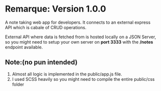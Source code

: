 # Remarque: Version 1.0.0
A note taking web app for developers. It connects to an external express API which is cabale of CRUD operations. 

External API where data is fetched from is hosted locally on a JSON Server, so you might need to setup your own server on __port 3333__ with the __/notes__ endpoint available.

## Note:(no pun intended)
1. Almost all logic is implemented in the public/app.js file.
2. I used SCSS heavily so you might need to compile the entire public/css folder
